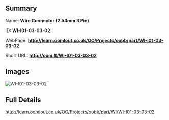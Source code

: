 

## Summary
 
Name: __Wire Connector (2.54mm 3 Pin)__

ID: __WI-I01-03-03-02__

WebPage: __http://learn.oomlout.co.uk/OO/Projects/oobb/part/WI-I01-03-03-02__

Short URL: __http://oom.lt/WI-I01-03-03-02__


## Images
![WI-I01-03-03-02](http://oomlout.com/oomlout-OOBB/part/WI/WI-I01-03-03-02/OOBB-WI-I01-03-03-02_420.png)




## Full Details

 http://learn.oomlout.co.uk/OO/Projects/oobb/part/WI/WI-I01-03-03-02

